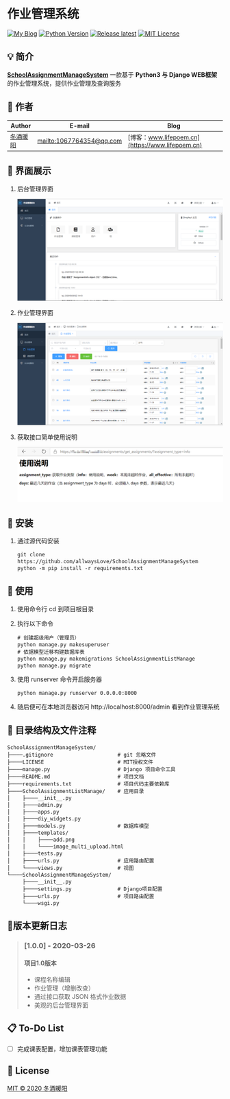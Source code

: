 # 作业管理系统

[![My Blog](https://img.shields.io/badge/Blog-lifepoem-orange.svg?style=flat-square)](http://www.lifepoem.cn/) [![Python Version](https://img.shields.io/badge/Python-3.6|3.7|3.8-success.svg?style=flat-square)](https://www.python.org/) [![Release latest](https://img.shields.io/badge/Release-latest-blue.svg?style=flat-square)](https://github.com/allwaysLove/ChaoXing-Automatic-watch-Course/releases) [![MIT License](https://img.shields.io/badge/LICENSE-MIT-yellow.svg?style=flat-square)](https://github.com/allwaysLove/ChaoXing-Automatic-watch-Course/blob/master/LICENSE)



## :bulb: 简介

**[SchoolAssignmentManageSystem](https://github.com/allwaysLove/SchoolAssignmentManageSystem)** 一款基于 **Python3 与 Django WEB框架** 的作业管理系统，提供作业管理及查询服务



## :sparkling_heart: 作者

| Author                                     | E-mail                                               | Blog                                             |
| ------------------------------------------ | ---------------------------------------------------- | ------------------------------------------------ |
| [冬酒暖阳](https://github.com/allwaysLove) | [mailto:1067764354@qq.com](mailto:1067764354@qq.com) | [博客：www.lifepoem.cn](https://www.lifepoem.cn) |

## :postal_horn: 界面展示

1. 后台管理界面

    ![后台管理界面](README-images/后台管理界面.png)

2. 作业管理界面

    ![作业管理界面](README-images/作业管理界面.png)

3. 获取接口简单使用说明

    ![获取接口简单使用说明](README-images/获取接口简单使用说明.png)

## :hammer: 安装

1. 通过源代码安装

    ```shell
    git clone https://github.com/allwaysLove/SchoolAssignmentManageSystem
    python -m pip install -r requirements.txt
    ```




## :blue_book: ​使用

1. 使用命令行 cd 到项目根目录

2. 执行以下命令

    ```shell
    # 创建超级用户（管理员）
    python manage.py makesuperuser
    # 依据模型迁移构建数据库表
    python manage.py makemigrations SchoolAssignmentListManage
    python manage.py migrate
    ```

3. 使用 runserver 命令开启服务器

    ```shell
    python manage.py runserver 0.0.0.0:8000
    ```

4. 随后便可在本地浏览器访问 http://localhost:8000/admin 看到作业管理系统



## :memo: 目录结构及文件注释

```
SchoolAssignmentManageSystem/
├────.gitignore  					# git 忽略文件
├────LICENSE  						# MIT授权文件
├────manage.py  					# Django 项目命令工具
├────README.md  					# 项目文档
├────requirements.txt  				# 项目代码主要依赖库
├────SchoolAssignmentListManage/  	# 应用目录
│    ├────__init__.py
│    ├────admin.py
│    ├────apps.py
│    ├────diy_widgets.py
│    ├────models.py  				# 数据库模型
│    ├────templates/
│    │    ├────add.png
│    │    └────image_multi_upload.html
│    ├────tests.py
│    ├────urls.py  					# 应用路由配置
│    └────views.py  				# 视图
└────SchoolAssignmentManageSystem/
     ├────__init__.py
     ├────settings.py  				# Django项目配置
     ├────urls.py  					# 项目路由配置
     └────wsgi.py
```



## :bookmark_tabs:版本更新日志

> ### [1.0.0] - 2020-03-26
> #### 项目1.0版本
> * 课程名称编辑
> * 作业管理（增删改查）
> * 通过接口获取 JSON 格式作业数据
> * 美观的后台管理界面



## :clipboard: ​To-Do List

- [ ] 完成课表配置，增加课表管理功能



## :bookmark_tabs: License

[MIT © 2020 冬酒暖阳](https://github.com/allwaysLove/SchoolAssignmentManageSystem/blob/master/LICENSE)

